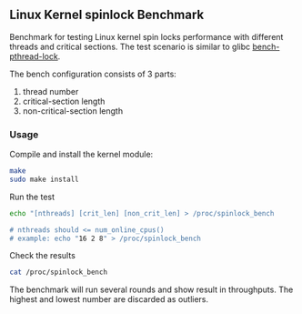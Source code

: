 ## Linux Kernel spinlock Benchmark

Benchmark for testing Linux kernel spin locks performance with different threads and critical sections. The test scenario is similar to glibc [bench-pthread-lock](https://github.com/bminor/glibc/blob/glibc-2.40/benchtests/bench-pthread-lock-base.c).

The bench configuration consists of 3 parts:
1. thread number
2. critical-section length
3. non-critical-section length


### Usage

Compile and install the kernel module:
```bash
make
sudo make install
```

Run the test
```bash
echo "[nthreads] [crit_len] [non_crit_len] > /proc/spinlock_bench

# nthreads should <= num_online_cpus()
# example: echo "16 2 8" > /proc/spinlock_bench
```

Check the results
```bash
cat /proc/spinlock_bench
```
The benchmark will run several rounds and show result in throughputs. The highest and lowest number are discarded as outliers.
